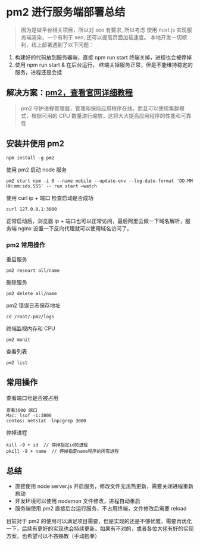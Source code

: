 # pm2 进行服务端部署总结

> 因为是做平台相关项目，所以对 seo 有要求, 所以考虑 使用 nuxt.js 实现服务端渲染，一个有利于 seo, 还可以提高页面加载速度。
> 本地开发一切顺利，线上部署遇到了以下问题：

1. 构建好的代码放到服务器端，直接 npm run start 终端关掉，进程也会被停掉
2. 使用 npm run start & 在后台运行， 终端关掉服务正常，但是不能维持稳定的服务，进程还是会挂

## 解决方案：[pm2，查看官网详细教程](https://pm2.keymetrics.io/)

> pm2 守护进程管理器，管理和保持应用程序在线，而且可以使用集群模式，根据可用的 CPU 数量进行缩放，这将大大提高应用程序的性能和可靠性

## 安装并使用 pm2

```
npm install -g pm2
```

使用 pm2 启动 node 服务

```
pm2 start npm -i 0 --name mobile --update-env --log-date-format 'DD-MM HH:mm:sds.SSS' -- run start —watch
```

使用 curl ip + 端口 检查启动是否成功

```
curl 127.0.0.1:3000
```

正常启动后，浏览器 ip + 端口也可以正常访问，最后阿里云做一下域名解析，服务端 nginx 设置一下反向代理就可以使用域名访问了。

### pm2 常用操作

重启服务

```
pm2 researt all/name
```

删除服务

```
pm2 delete all/name
```

pm2 错误日志保存地址

```
cd /root/.pm2/logs
```

终端监视内存和 CPU

```
pm2 monit
```

查看列表

```
pm2 list
```

## 常用操作

查看端口号是否被占用

```
查看3000 端口
Mac: lsof -i:3000
centos: netstat -lnp|grep 3000
```

停掉进程

```
kill -9 + id  // 停掉指定id的进程
pkill -9 + name  // 停掉指定name程序的所有进程
```

## 总结

- 直接使用 node server.js 开启服务，修改文件无法热更新，需要关闭进程重新启动
- 开发环境可以使用 nodemon 文件修改，进程自动重启
- 服务端使用 pm2 直接后台运行服务，不占用终端，文件修改后需要 reload

目前对于 pm2 的使用可以满足项目需要，但是实现的还是不够优雅，需要再优化一下，后续有更好的实现也会持续更新。如果有不对的，或者各位大佬有好的实现方案，也希望可以不吝赐教（手动抱拳）
